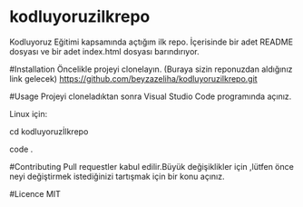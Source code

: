 # kodluyoruzilkrepo
Kodluyoruz Eğitimi kapsamında açtığım ilk repo. İçerisinde bir adet README dosyası ve bir adet index.html dosyası barındırıyor.

#Installation
Öncelikle projeyi clonelayın. (Buraya sizin reponuzdan aldığınız link gelecek)
https://github.com/beyzazeliha/kodluyoruzilkrepo.git

#Usage
Projeyi cloneladıktan sonra Visual Studio Code programında açınız.

Linux için:

cd kodluyoruzİlkrepo

code .

#Contributing
Pull requestler kabul edilir.Büyük değişiklikler için ,lütfen önce neyi değiştirmek istediğinizi tartışmak için bir konu açınız.

#Licence
MIT
